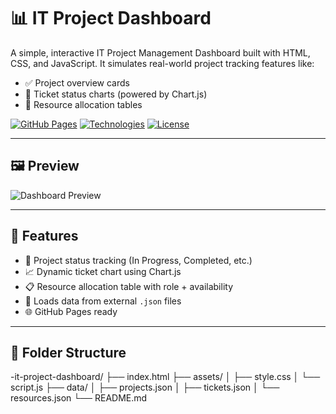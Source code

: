 # 📊 IT Project Dashboard

A simple, interactive IT Project Management Dashboard built with HTML, CSS, and JavaScript. It simulates real-world project tracking features like:

- ✅ Project overview cards
- 🐞 Ticket status charts (powered by Chart.js)
- 👥 Resource allocation tables

[![GitHub Pages](https://img.shields.io/badge/Live%20Demo-Available-brightgreen?style=for-the-badge)](https://yourusername.github.io/it-project-dashboard/)
[![Technologies](https://img.shields.io/badge/Tech-HTML%2FCSS%2FJS-blue?style=for-the-badge)]()
[![License](https://img.shields.io/github/license/yourusername/it-project-dashboard?style=for-the-badge)]()

---

## 🖼️ Preview

![Dashboard Preview](https://user-images.githubusercontent.com/your-placeholder/dashboard-screenshot.png)

---

## 🚀 Features

- 📂 Project status tracking (In Progress, Completed, etc.)
- 📈 Dynamic ticket chart using Chart.js
- 📋 Resource allocation table with role + availability
- 🔄 Loads data from external `.json` files
- 🌐 GitHub Pages ready

---

## 📁 Folder Structure

-it-project-dashboard/
├── index.html
├── assets/
│   ├── style.css
│   └── script.js
├── data/
│   ├── projects.json
│   ├── tickets.json
│   └── resources.json
└── README.md

